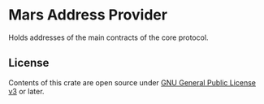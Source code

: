 # Mars Address Provider

Holds addresses of the main contracts of the core protocol.

## License

Contents of this crate are open source under [GNU General Public License v3](../../LICENSE) or later.
